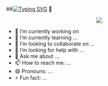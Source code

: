 ##<a href="https://git.io/typing-svg"><img src="https://readme-typing-svg.herokuapp.com?font=Arapey&size=24&duration=4978&pause=1000&color=FCA311&vCenter=true&width=410&lines=Hi++I'm++Safwan.+I'm+a++Frontend+Developer%F0%9F%98%8A" alt="Typing SVG" /></a> 👋

<div align="center">
  <img src="https://capsule-render.vercel.app/api?type=waving&height=300&color=gradient&text=Reflex_safwan&reversal=true&animation=twinkling&fontAlignY=40&rotate=0&desc=Frontend%20developer%20%20|%20MERN%20Stack%20&textBg=false&descAlignY=63&descSize=24" />
</div>


- 🔭 I’m currently working on 
- 🌱 I’m currently learning ...
- 👯 I’m looking to collaborate on ...
- 🤔 I’m looking for help with ...
- 💬 Ask me about ...
- 📫 How to reach me: ...
- 😄 Pronouns: ...
- ⚡ Fun fact: ...

